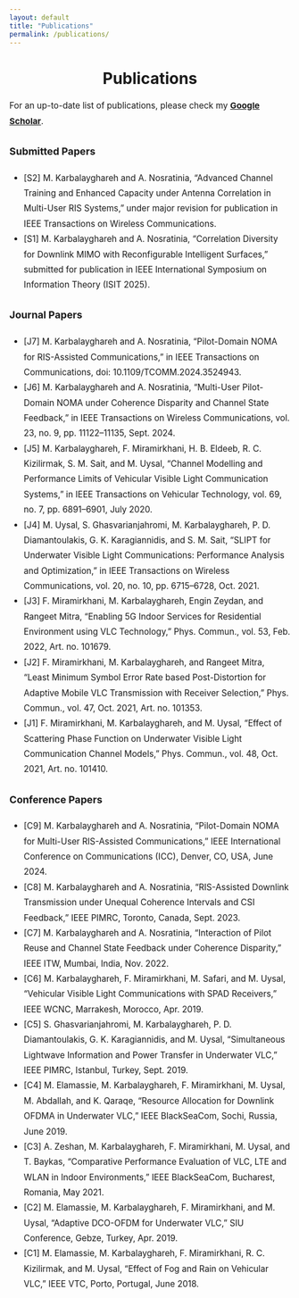 ```yaml
---
layout: default
title: "Publications"
permalink: /publications/
---
```


<h1 style="text-align: center;">Publications</h1>

<div style="max-width: 900px; margin: 1rem auto; font-size: 0.95rem; line-height: 1.8; text-align: left;">

  <p>
    For an up-to-date list of publications, please check my
    <strong><a href="https://scholar.google.com/citations?user=DRw2sL8AAAAJ&hl=en" target="_blank">Google Scholar</a></strong>.
  </p>

  <h3>Submitted Papers</h3>
  <ul>
    <li>[S2] M. Karbalayghareh and A. Nosratinia, “Advanced Channel Training and Enhanced Capacity under Antenna Correlation in Multi-User RIS Systems,” under major revision for publication in IEEE Transactions on Wireless Communications.</li>
    <li>[S1] M. Karbalayghareh and A. Nosratinia, “Correlation Diversity for Downlink MIMO with Reconfigurable Intelligent Surfaces,” submitted for publication in IEEE International Symposium on Information Theory (ISIT 2025).</li>
  </ul>

  <h3>Journal Papers</h3>
  <ul>
    <li>[J7] M. Karbalayghareh and A. Nosratinia, “Pilot-Domain NOMA for RIS-Assisted Communications,” in IEEE Transactions on Communications, doi: 10.1109/TCOMM.2024.3524943.</li>
    <li>[J6] M. Karbalayghareh and A. Nosratinia, “Multi-User Pilot-Domain NOMA under Coherence Disparity and Channel State Feedback,” in IEEE Transactions on Wireless Communications, vol. 23, no. 9, pp. 11122–11135, Sept. 2024.</li>
    <li>[J5] M. Karbalayghareh, F. Miramirkhani, H. B. Eldeeb, R. C. Kizilirmak, S. M. Sait, and M. Uysal, “Channel Modelling and Performance Limits of Vehicular Visible Light Communication Systems,” in IEEE Transactions on Vehicular Technology, vol. 69, no. 7, pp. 6891–6901, July 2020.</li>
    <li>[J4] M. Uysal, S. Ghasvarianjahromi, M. Karbalayghareh, P. D. Diamantoulakis, G. K. Karagiannidis, and S. M. Sait, “SLIPT for Underwater Visible Light Communications: Performance Analysis and Optimization,” in IEEE Transactions on Wireless Communications, vol. 20, no. 10, pp. 6715–6728, Oct. 2021.</li>
    <li>[J3] F. Miramirkhani, M. Karbalayghareh, Engin Zeydan, and Rangeet Mitra, “Enabling 5G Indoor Services for Residential Environment using VLC Technology,” Phys. Commun., vol. 53, Feb. 2022, Art. no. 101679.</li>
    <li>[J2] F. Miramirkhani, M. Karbalayghareh, and Rangeet Mitra, “Least Minimum Symbol Error Rate based Post-Distortion for Adaptive Mobile VLC Transmission with Receiver Selection,” Phys. Commun., vol. 47, Oct. 2021, Art. no. 101353.</li>
    <li>[J1] F. Miramirkhani, M. Karbalayghareh, and M. Uysal, “Effect of Scattering Phase Function on Underwater Visible Light Communication Channel Models,” Phys. Commun., vol. 48, Oct. 2021, Art. no. 101410.</li>
  </ul>

  <h3>Conference Papers</h3>
  <ul>
    <li>[C9] M. Karbalayghareh and A. Nosratinia, “Pilot-Domain NOMA for Multi-User RIS-Assisted Communications,” IEEE International Conference on Communications (ICC), Denver, CO, USA, June 2024.</li>
    <li>[C8] M. Karbalayghareh and A. Nosratinia, “RIS-Assisted Downlink Transmission under Unequal Coherence Intervals and CSI Feedback,” IEEE PIMRC, Toronto, Canada, Sept. 2023.</li>
    <li>[C7] M. Karbalayghareh and A. Nosratinia, “Interaction of Pilot Reuse and Channel State Feedback under Coherence Disparity,” IEEE ITW, Mumbai, India, Nov. 2022.</li>
    <li>[C6] M. Karbalayghareh, F. Miramirkhani, M. Safari, and M. Uysal, “Vehicular Visible Light Communications with SPAD Receivers,” IEEE WCNC, Marrakesh, Morocco, Apr. 2019.</li>
    <li>[C5] S. Ghasvarianjahromi, M. Karbalayghareh, P. D. Diamantoulakis, G. K. Karagiannidis, and M. Uysal, “Simultaneous Lightwave Information and Power Transfer in Underwater VLC,” IEEE PIMRC, Istanbul, Turkey, Sept. 2019.</li>
    <li>[C4] M. Elamassie, M. Karbalayghareh, F. Miramirkhani, M. Uysal, M. Abdallah, and K. Qaraqe, “Resource Allocation for Downlink OFDMA in Underwater VLC,” IEEE BlackSeaCom, Sochi, Russia, June 2019.</li>
    <li>[C3] A. Zeshan, M. Karbalayghareh, F. Miramirkhani, M. Uysal, and T. Baykas, “Comparative Performance Evaluation of VLC, LTE and WLAN in Indoor Environments,” IEEE BlackSeaCom, Bucharest, Romania, May 2021.</li>
    <li>[C2] M. Elamassie, M. Karbalayghareh, F. Miramirkhani, and M. Uysal, “Adaptive DCO-OFDM for Underwater VLC,” SIU Conference, Gebze, Turkey, Apr. 2019.</li>
    <li>[C1] M. Elamassie, M. Karbalayghareh, F. Miramirkhani, R. C. Kizilirmak, and M. Uysal, “Effect of Fog and Rain on Vehicular VLC,” IEEE VTC, Porto, Portugal, June 2018.</li>
  </ul>

</div>
